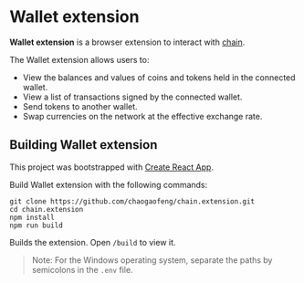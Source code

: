 # Wallet extension

**Wallet extension** is a browser extension to interact with [chain](https://github.com/chaogaofeng/chain).

The Wallet extension allows users to:

- View the balances and values of coins and tokens held in the connected wallet.
- View a list of transactions signed by the connected wallet.
- Send tokens to another wallet.
- Swap currencies on the network at the effective exchange rate.

## Building Wallet extension

This project was bootstrapped with [Create React App](https://create-react-app.dev/).

Build Wallet extension with the following commands:

```
git clone https://github.com/chaogaofeng/chain.extension.git
cd chain.extension
npm install
npm run build
```

Builds the extension.
Open `/build` to view it.

> Note: For the Windows operating system, separate the paths by semicolons in the `.env` file.

